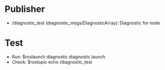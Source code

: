 
# Publisher
- /diagnostic_test (diagnostic_msgs/DiagnosticArray): Diagnostic for node

# Test
- Run: $roslaunch diagnostic diagnostic.launch
- Check: $rostopic echo /diagnostic_test